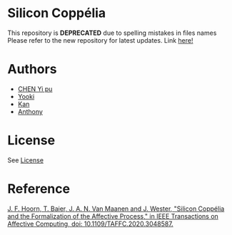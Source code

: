 # Silicon Coppélia
This repository is **DEPRECATED** due to spelling mistakes in files names  
Please refer to the new repository for latest updates. Link [here!](https://github.com/SiliconCoppelia/Coppelia)

# Authors
- [CHEN Yi pu](https://github.com/BanjiBear)
- [Yooki](https://github.com/Yookivivi)
- [Kan](https://github.com/BlearKK)
- [Anthony](https://github.com/RepublicHo)

# License
See [License](https://github.com/SiliconCoppeliaJohanProject/Copellia/blob/08f33eda7ebde820bf5f5e5d72aba8423b845286/LICENSE)

# Reference
[J. F. Hoorn, T. Baier, J. A. N. Van Maanen and J. Wester, "Silicon Coppélia and the Formalization of the Affective Process," in IEEE Transactions on Affective Computing, doi: 10.1109/TAFFC.2020.3048587.](https://research.polyu.edu.hk/en/publications/silicon-coppelia-and-the-formalization-of-the-affective-process)
